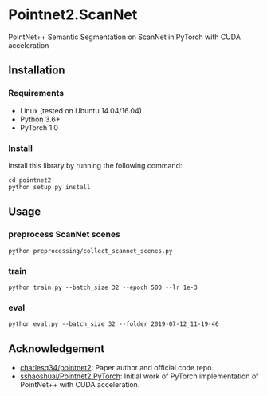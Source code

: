 # Pointnet2.ScanNet
PointNet++ Semantic Segmentation on ScanNet in PyTorch with CUDA acceleration

## Installation
### Requirements
* Linux (tested on Ubuntu 14.04/16.04)
* Python 3.6+
* PyTorch 1.0

### Install 
Install this library by running the following command:

```shell
cd pointnet2
python setup.py install
```

## Usage
### preprocess ScanNet scenes
```shell
python preprocessing/collect_scannet_scenes.py
```

### train
```shell
python train.py --batch_size 32 --epoch 500 --lr 1e-3
```

### eval
```shell
python eval.py --batch_size 32 --folder 2019-07-12_11-19-46
```

## Acknowledgement
* [charlesq34/pointnet2](https://github.com/charlesq34/pointnet2): Paper author and official code repo.
* [sshaoshuai/Pointnet2.PyTorch](https://github.com/sshaoshuai/Pointnet2.PyTorch): Initial work of PyTorch implementation of PointNet++ with CUDA acceleration.
